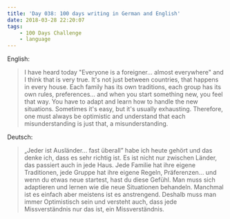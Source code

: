 ```yaml
---
title: 'Day 038: 100 days writing in German and English'
date: 2018-03-28 22:20:07
tags:
    - 100 Days Challenge
    - language
---
```

English:
> I have heard today "Everyone is a foreigner... almost everywhere" and I think that is very true. It's not just between countries, that happens in every house. Each family has its own traditions, each group has its own rules, preferences... and when you start something new, you feel that way. You have to adapt and learn how to handle the new situations. Sometimes it's easy, but it's usually exhausting. Therefore, one must always be optimistic and understand that each misunderstanding is just that, a misunderstanding.

Deutsch:
> „Jeder ist Ausländer... fast überall” habe ich heute gehört und das denke ich, dass es sehr richtig ist. Es ist nicht nur zwischen Länder, das passiert auch in jede Haus. Jede Familie hat ihre eigene Traditionen, jede Gruppe hat ihre eigene Regeln, Präferenzen... und wenn du etwas neue startest, hast du diese Gefühl. Man muss sich adaptieren und lernen wie die neue Situationen behandeln. Manchmal ist es einfach aber meistens ist es anstrengend. Deshalb muss man immer Optimistisch sein und versteht auch, dass jede Missverständnis nur das ist, ein Missverständnis.